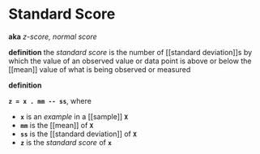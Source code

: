 # Standard Score

**aka** _z-score, normal score_

**definition** the _standard score_ is the number of [[standard deviation]]s by which the value of an observed value or data point is above or below the [[mean]] value of what is being observed or measured

**definition**

**`z = x . mm -- ss`**, where

- **`x`** is an _example_ in a [[sample]] **`X`**
- **`mm`** is the [[mean]] of **`X`**
- **`ss`** is the [[standard deviation]] of **`X`**
- **`z`** is the _standard score_ of **`x`**
